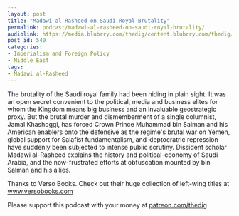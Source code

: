 ```yaml
---
layout: post
title: "Madawi al-Rasheed on Saudi Royal Brutality"
permalink: podcast/madawi-al-rasheed-on-saudi-royal-brutality/
audiolink: https://media.blubrry.com/thedig/content.blubrry.com/thedig/The_Dig_-_EP_160_-_alRasheed.mp3
post_id: 540
categories: 
- Imperialism and Foreign Policy
- Middle East
tags: 
- Madawi al-Rasheed
---
```


The brutality of the Saudi royal family had been hiding in plain sight. It was an open secret convenient to the political, media and business elites for whom the Kingdom means big business and an invaluable geostrategic proxy. But the brutal murder and dismemberment of a single 
 columnist, Jamal Khashoggi, has forced Crown Prince Muhammad bin Salman and his American enablers onto the defensive as the regime's brutal war on Yemen, global support for Salafist fundamentalism, and kleptocratric repression have suddenly been subjected to intense public scrutiny. Dissident scholar Madawi al-Rasheed explains the history and political-economy of Saudi Arabia, and the now-frustrated efforts at obfuscation mounted by bin Salman and his allies.

Thanks to Verso Books. Check out their huge collection of left-wing titles at www.versobooks.com

Please support this podcast with your money at [patreon.com/thedig](http://www.patreon.com/TheDig) 